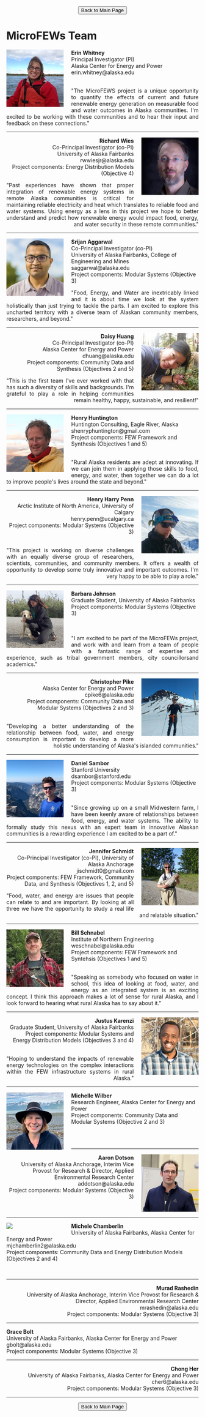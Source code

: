 <form action="https://mjc55.github.io/MicroFEWs_Legacy/" align="center">
<input type="submit" value="Back to Main Page" />
</form>


# MicroFEWs Team

<p>
<img src="Erin_Whitney.jpg" width=150 align="left" style="padding-right: 20px; padding-bottom: 5px;" />
    <b>Erin Whitney</b> <br> 
    Principal Investigator (PI) <br>
    Alaska Center for Energy and Power  <br>
    erin.whitney@alaska.edu <br> 
</p>
<br />
<div style="text-align: justify">
"The MicroFEWS project is a unique opportunity to quantify the effects of current and future renewable energy generation on measurable food and water outcomes in Alaska communities.  I'm excited to be working with these communities and to hear their input and feedback on these connections."
</div>

---
<p style="text-align:right">
<img src="Rich_W.jpg" width=150 align="right" style="padding-left: 20px; padding-bottom: 5px;" />
    <b>Richard Wies</b> <br> 
    Co-Principal Investigator (co-PI) <br>
    University of Alaska Fairbanks <br>
    rwwiesjr@alaska.edu <br> 
    Project components: Energy Distribution Models (Objective 4) <br>
</p>
<div style="text-align: justify; text-align-last: right"> 
"Past experiences have shown that proper integration of renewable energy systems in remote Alaska communities is critical for maintaining reliable electricity and heat which translates to reliable food and water systems. Using energy as a lens in this project we hope to better understand and predict how renewable energy would impact food, energy, and water security in these remote communities."
</div>

---
<p>
<img src="Srijan.jpg" width=150 align="left" style="padding-right: 20px; padding-bottom: 5px;" />
    <b>Srijan Aggarwal</b> <br> 
    Co-Principal Investigator (co-PI) <br>
    University of Alaska Fairbanks, College of Engineering and Mines <br>
    saggarwal@alaska.edu <br> 
    Project components: Modular Systems (Objective 3) <br> 
</p>
<div style="text-align: justify">
"Food, Energy, and Water are inextricably linked and it is about time we look at the system holistically than just trying to tackle the parts. I am excited to explore this uncharted territory with a diverse team of Alaskan community members, researchers, and beyond."
</div>

---
<p style="text-align:right">
<img src="Daisy.jpg" width=150 align="right" style="padding-left: 20px; padding-bottom: 5px;" />
    <b>Daisy Huang</b> <br> 
    Co-Principal Investigator (co-PI) <br>
    Alaska Center for Energy and Power  <br>
    dhuang@alaska.edu <br> 
    Project components: Community Data and Synthesis (Objectives 2 and 5) <br> 
</p>
<div style="text-align: justify; text-align-last: right"> 
"This is the first team I've ever worked with that has such a diversity of skills and backgrounds. I'm grateful to play a role in helping communities remain healthy, happy, sustainable, and resilient!"
</div>

---
<p>
<img src="Henry.jpg" width=150 align="left" style="padding-right: 20px; padding-bottom: 5px;" />
    <b>Henry Huntington</b> <br> 
    Huntington Consulting, Eagle River, Alaska <br>
    shenryphuntington@gmail.com  <br> 
    Project components: FEW Framework and Synthesis (Objectives 1 and 5) <br> 
</p>
<br />
<div style="text-align: justify">
"Rural Alaska residents are adept at innovating. If we can join them in applying those skills to food, energy, and water, then together we can do a lot to improve people's lives around the state and beyond."
</div>

---
<p style="text-align:right">
<img src="Henry_Penn.jpg" width=150 align="right" style="padding-left: 20px; padding-bottom: 5px;" />
    <b>Henry Harry Penn</b> <br> 
    Arctic Institute of North America, University of Calgary  <br>
    henry.penn@ucalgary.ca <br> 
    Project components: Modular Systems (Objective 3) <br> 
</p>
<br />
<div style="text-align: justify; text-align-last: right"> 
"This project is working on diverse challenges with an equally diverse group of researchers, scientists, communities, and community members. It offers a wealth of opportunity to develop some truly innovative and important outcomes. I'm very happy to be able to play a role."
</div>

---
<p>
<img src="Barbara_J.jpg" width=150 align="left" style="padding-right: 20px; padding-bottom: 5px;" />
    <b>Barbara Johnson</b> <br> 
    Graduate Student, University of Alaska Fairbanks <br>
    Project components: Modular Systems (Objective 3) <br> 
</p>
<br />
<br />
<div style="text-align: justify">
"I am excited to be part of the MicroFEWs project, and work with and learn from a team of people with a fantastic range of expertise and experience, such as tribal government members, city councillorsand academics."
</div>

---
<p style="text-align:right">
<img src="Chris_P.jpg" width=150 align="right" style="padding-left: 20px; padding-bottom: 5px;" />
    <b>Christopher Pike</b> <br> 
    Alaska Center for Energy and Power <br>
    cpike6@alaska.edu <br> 
    Project components: Community Data and Modular Systems (Objectives 2 and 3) <br> 
</p>
<br />
<div style="text-align: justify; text-align-last: right"> 
"Developing a better understanding of the relationship between food, water, and energy consumption is important to develop a more holistic understanding of Alaska's islanded communities."
</div>

---
<p>
<img src="Dan_Sambor.jpg" width=150 align="left" style="padding-right: 20px; padding-bottom: 5px;" />
    <b>Daniel Sambor</b> <br> 
    Stanford University <br>
    dsambor@stanford.edu <br>
    Project components: Modular Systems (Objective 3) <br> 
</p>
<br />
<div style="text-align: justify">
"Since growing up on a small Midwestern farm, I have been keenly aware of relationships between food, energy, and water systems. The ability to formally study this nexus with an expert team in innovative Alaskan communities is a rewarding experience I am excited to be a part of."
</div>

---
<p style="text-align:right">
<img src="Jenn_S.jpg" width=150 align="right" style="padding-left: 20px; padding-bottom: 5px;" />
    <b>Jennifer Schmidt</b> <br> 
    Co-Principal Investigator (co-PI), University of Alaska Anchorage <br>
    jischmidt0@gmail.com <br> 
    Project components: FEW Framework, Community Data, and Synthesis (Objectives 1, 2, and 5) <br> 
</p>

<div style="text-align: justify; text-align-last: right"> 
"Food, water, and energy are issues that people can relate to and are important. By looking at all three we have the opportunity to study a real life and relatable situation."
</div>

---
<p>
<img src="Bill_S.jpg" width=150 align="left" style="padding-right: 20px; padding-bottom: 5px;" />
    <b>Bill Schnabel</b> <br> 
    Institute of Northern Engineering  <br>
    weschnabel@alaska.edu <br>
    Project components: FEW Framework and Syntehsis (Objectives 1 and 5) <br> 
</p>
<br />
<div style="text-align: justify">
"Speaking as somebody who focused on water in school, this idea of looking at food, water, and energy as an integrated system is an exciting concept. I think this approach makes a lot of sense for rural Alaska, and I look forward to hearing what rural Alaska has to say about it."
</div>

---
<p style="text-align:right">
<img src="Justus.jpg" width=150 align="right" style="padding-left: 20px; padding-bottom: 5px;" />
    <b>Justus Karenzi</b> <br> 
    Graduate Student, University of Alaska Fairbanks <br>
    Project components: Modular Systems and Energy Distribution Models (Objectives 3 and 4) <br> 
</p>
<br />
<div style="text-align: justify; text-align-last: right"> 
"Hoping to understand the impacts of renewable energy technologies on the complex interactions within the FEW infrastructure systems in rural Alaska."
</div>

---

<p>
<img src="Michelle_Wilber.jpg" width=150 align="left" style="padding-right: 20px; padding-bottom: 5px;" />
    <b>Michelle Wilber</b> <br> 
    Research Engineer, Alaska Center for Energy and Power  <br>
    Project components: Community Data and Modular Systems (Objective 2 and 3) <br> 
</p>
<br />
<br />

---



<p style="text-align:right">
<img src="Aaron_Dotson.jpg" width=150 align="right" style="padding-left: 20px; padding-bottom: 5px;" />
    <b>Aaron Dotson</b> <br> 
    University of Alaska Anchorage, Interim Vice Provost for Research & Director, Applied Environmental Research Center <br>
    addotson@alaska.edu <br>
    Project components: Modular Systems (Objective 3) <br> 
</p>
<br />

---


<p style="text-align:left">
<img src="MJC.PNG" width=150 align="left" style="padding-right: 20px; padding-bottom: 5px;" />
    <b>Michele Chamberlin</b> <br> 
    University of Alaska Fairbanks, Alaska Center for Energy and Power <br>
    mjchamberlin2@alaska.edu <br>
    Project components: Community Data and Energy Distribution Models (Objectives 2 and 4) <br> 
</p>
<br />

---

<p style="text-align:right">
    <b>Murad Rashedin</b> <br> 
    University of Alaska Anchorage, Interim Vice Provost for Research & Director, Applied Environmental Research Center <br>
    mrashedin@alaska.edu <br>
    Project components: Modular Systems (Objective 3) <br> 
</p>

---

<p style="text-align:left">
    <b>Grace Bolt</b> <br> 
    University of Alaska Fairbanks, Alaska Center for Energy and Power <br>
    gbolt@alaska.edu <br>
    Project components: Modular Systems (Objective 3) <br> 
</p>

---

<p style="text-align:right">
    <b>Chong Her</b> <br> 
    University of Alaska Fairbanks, Alaska Center for Energy and Power <br>
    cher6@alaska.edu <br>
    Project components: Modular Systems (Objective 3) <br> 
</p>

---






<form action="https://mjc55.github.io/MicroFEWs_Legacy/" align="center">
<input type="submit" value="Back to Main Page" />
</form>














